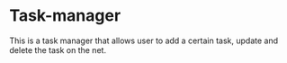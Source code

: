 # Task-manager
This is a task manager that allows user to add a certain task, update and delete the task on the net.
